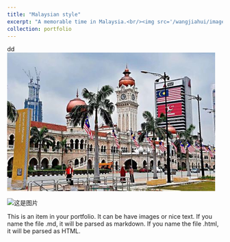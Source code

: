 ```yaml
---
title: "Malaysian style"
excerpt: "A memorable time in Malaysia.<br/><img src='/wangjiahui/images/portfolio/malaysia/cover.jpg'>"
collection: portfolio
---
```

dd
<img src='/images/portfolio/malaysia/cover.jpg'>

![这是图片](../images/portfolio/malaysia/boy.jpg "yunnan")

This is an item in your portfolio. It can be have images or nice text. If you name the file .md, it will be parsed as markdown. If you name the file .html, it will be parsed as HTML. 
